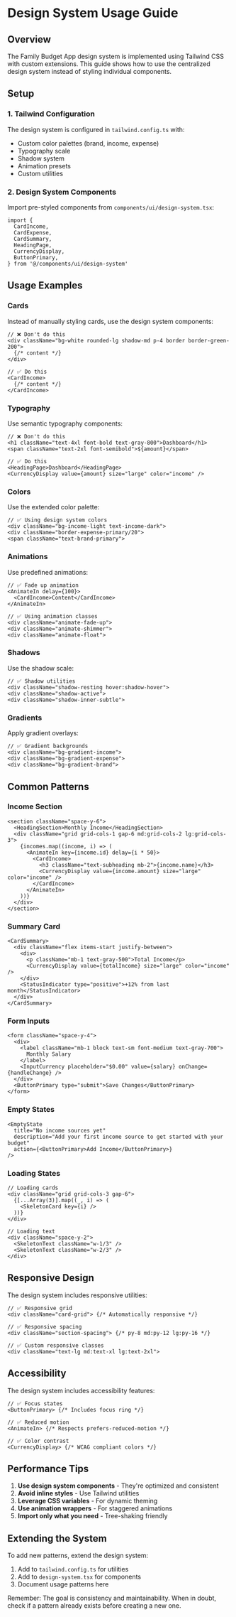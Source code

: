 # Design System Usage Guide

## Overview

The Family Budget App design system is implemented using Tailwind CSS with custom extensions. This guide shows how to use the centralized design system instead of styling individual components.

## Setup

### 1. Tailwind Configuration

The design system is configured in `tailwind.config.ts` with:

- Custom color palettes (brand, income, expense)
- Typography scale
- Shadow system
- Animation presets
- Custom utilities

### 2. Design System Components

Import pre-styled components from `components/ui/design-system.tsx`:

```tsx
import {
  CardIncome,
  CardExpense,
  CardSummary,
  HeadingPage,
  CurrencyDisplay,
  ButtonPrimary,
} from '@/components/ui/design-system'
```

## Usage Examples

### Cards

Instead of manually styling cards, use the design system components:

```tsx
// ❌ Don't do this
<div className="bg-white rounded-lg shadow-md p-4 border border-green-200">
  {/* content */}
</div>

// ✅ Do this
<CardIncome>
  {/* content */}
</CardIncome>
```

### Typography

Use semantic typography components:

```tsx
// ❌ Don't do this
<h1 className="text-4xl font-bold text-gray-800">Dashboard</h1>
<span className="text-2xl font-semibold">${amount}</span>

// ✅ Do this
<HeadingPage>Dashboard</HeadingPage>
<CurrencyDisplay value={amount} size="large" color="income" />
```

### Colors

Use the extended color palette:

```tsx
// ✅ Using design system colors
<div className="bg-income-light text-income-dark">
<div className="border-expense-primary/20">
<span className="text-brand-primary">
```

### Animations

Use predefined animations:

```tsx
// ✅ Fade up animation
<AnimateIn delay={100}>
  <CardIncome>Content</CardIncome>
</AnimateIn>

// ✅ Using animation classes
<div className="animate-fade-up">
<div className="animate-shimmer">
<div className="animate-float">
```

### Shadows

Use the shadow scale:

```tsx
// ✅ Shadow utilities
<div className="shadow-resting hover:shadow-hover">
<div className="shadow-active">
<div className="shadow-inner-subtle">
```

### Gradients

Apply gradient overlays:

```tsx
// ✅ Gradient backgrounds
<div className="bg-gradient-income">
<div className="bg-gradient-expense">
<div className="bg-gradient-brand">
```

## Common Patterns

### Income Section

```tsx
<section className="space-y-6">
  <HeadingSection>Monthly Income</HeadingSection>
  <div className="grid grid-cols-1 gap-6 md:grid-cols-2 lg:grid-cols-3">
    {incomes.map((income, i) => (
      <AnimateIn key={income.id} delay={i * 50}>
        <CardIncome>
          <h3 className="text-subheading mb-2">{income.name}</h3>
          <CurrencyDisplay value={income.amount} size="large" color="income" />
        </CardIncome>
      </AnimateIn>
    ))}
  </div>
</section>
```

### Summary Card

```tsx
<CardSummary>
  <div className="flex items-start justify-between">
    <div>
      <p className="mb-1 text-gray-500">Total Income</p>
      <CurrencyDisplay value={totalIncome} size="large" color="income" />
    </div>
    <StatusIndicator type="positive">+12% from last month</StatusIndicator>
  </div>
</CardSummary>
```

### Form Inputs

```tsx
<form className="space-y-4">
  <div>
    <label className="mb-1 block text-sm font-medium text-gray-700">
      Monthly Salary
    </label>
    <InputCurrency placeholder="$0.00" value={salary} onChange={handleChange} />
  </div>
  <ButtonPrimary type="submit">Save Changes</ButtonPrimary>
</form>
```

### Empty States

```tsx
<EmptyState
  title="No income sources yet"
  description="Add your first income source to get started with your budget"
  action={<ButtonPrimary>Add Income</ButtonPrimary>}
/>
```

### Loading States

```tsx
// Loading cards
<div className="grid grid-cols-3 gap-6">
  {[...Array(3)].map((_, i) => (
    <SkeletonCard key={i} />
  ))}
</div>

// Loading text
<div className="space-y-2">
  <SkeletonText className="w-1/3" />
  <SkeletonText className="w-2/3" />
</div>
```

## Responsive Design

The design system includes responsive utilities:

```tsx
// ✅ Responsive grid
<div className="card-grid"> {/* Automatically responsive */}

// ✅ Responsive spacing
<div className="section-spacing"> {/* py-8 md:py-12 lg:py-16 */}

// ✅ Custom responsive classes
<div className="text-lg md:text-xl lg:text-2xl">
```

## Accessibility

The design system includes accessibility features:

```tsx
// ✅ Focus states
<ButtonPrimary> {/* Includes focus ring */}

// ✅ Reduced motion
<AnimateIn> {/* Respects prefers-reduced-motion */}

// ✅ Color contrast
<CurrencyDisplay> {/* WCAG compliant colors */}
```

## Performance Tips

1. **Use design system components** - They're optimized and consistent
2. **Avoid inline styles** - Use Tailwind utilities
3. **Leverage CSS variables** - For dynamic theming
4. **Use animation wrappers** - For staggered animations
5. **Import only what you need** - Tree-shaking friendly

## Extending the System

To add new patterns, extend the design system:

1. Add to `tailwind.config.ts` for utilities
2. Add to `design-system.tsx` for components
3. Document usage patterns here

Remember: The goal is consistency and maintainability. When in doubt, check if a pattern already exists before creating a new one.
